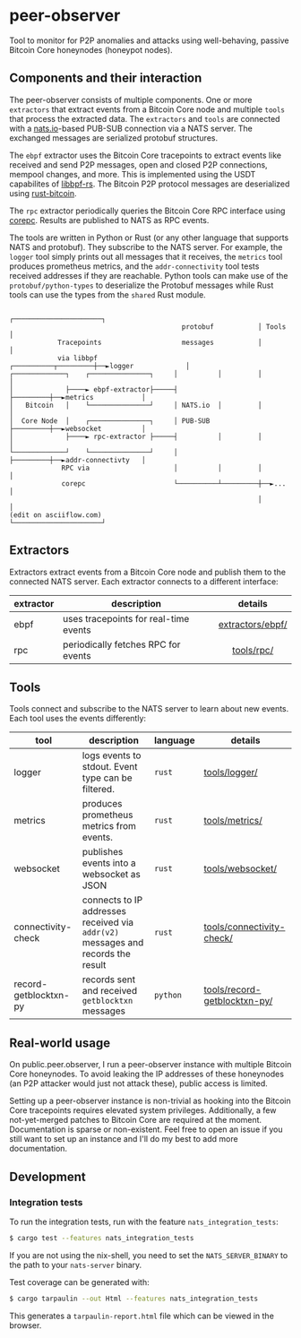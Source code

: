 # peer-observer

Tool to monitor for P2P anomalies and attacks using well-behaving, passive
Bitcoin Core honeynodes (honeypot nodes).

## Components and their interaction

The peer-observer consists of multiple components. One or more `extractors` that
extract events from a Bitcoin Core node and multiple `tools` that process the
extracted data. The `extractors` and `tools` are connected with a [nats.io]-based
PUB-SUB connection via a NATS server. The exchanged messages are serialized
protobuf structures.

The `ebpf` extractor uses the Bitcoin Core tracepoints to extract
events like received and send P2P messages, open and closed P2P connections, mempool
changes, and more. This is implemented using the USDT capabilites of [libbpf-rs].
The Bitcoin P2P protocol messages are deserialized using [rust-bitcoin].

The `rpc` extractor periodically queries the Bitcoin Core RPC interface using
[corepc]. Results are published to NATS as RPC events.

The tools are written in Python or Rust (or any other language that supports NATS
and protobuf). They subscribe to the NATS server. For example, the `logger` tool
simply prints out all messages that it receives, the `metrics` tool produces prometheus
metrics, and the `addr-connectivity` tool tests received addresses if they are reachable.
Python tools can make use of the `protobuf/python-types` to deserialize the Protobuf
messages while Rust tools can use the types from the `shared` Rust module.

```
                                                              ┌──────────────────────┐
                                           protobuf           │ Tools                │
            Tracepoints                    messages           │                      │
            via libbpf                   ┌──────────┬─────────┼──►logger             │
┌─────────────┐    ┌───────────────┐     │          │         │                      │
│             ├────► ebpf-extractor├─────┤          ├─────────┼──►metrics            │
│   Bitcoin   │    └───────────────┘     │ NATS.io  │         │                      │
│  Core Node  │    ┌───────────────┐     │ PUB-SUB  ├─────────┼──►websocket          │
│             ├────► rpc-extractor ├─────┤          │         │                      │
└─────────────┘    └───────────────┘     │          ├─────────┼──►addr-connectivty   │
             RPC via                     │          │         │                      │
             corepc                      └──────────┴─────────┼──►...                │
                                                              │                      │
(edit on asciiflow.com)                                       └──────────────────────┘
```

[nats.io]: https://nats.io
[libbpf-rs]: https://github.com/libbpf/libbpf-rs
[rust-bitcoin]: https://github.com/rust-bitcoin/rust-bitcoin
[corepc]: https://github.com/rust-bitcoin/corepc

## Extractors

Extractors extract events from a Bitcoin Core node and publish them to the connected
NATS server. Each extractor connects to a different interface:

| **extractor** | **description**                       |             **details**             |
|---------------|---------------------------------------|:-----------------------------------:|
| ebpf          | uses tracepoints for real-time events | [extractors/ebpf/](extractors/ebpf) |
| rpc           | periodically fetches RPC for events   | [tools/rpc/](extractors/rpc)        |

## Tools

Tools connect and subscribe to the NATS server to learn about new events. Each
tool uses the events differently:

| **tool**              | **description**                                                                  | **language** | **details**                             |
|-----------------------|----------------------------------------------------------------------------------|--------------|-----------------------------------------|
| logger                | logs events to stdout. Event type can be filtered.                               | `rust`       | [tools/logger/](tools/logger)           |
| metrics               | produces prometheus metrics from events.                                         | `rust`       | [tools/metrics/](tools/metrics)         |
| websocket             | publishes events into a websocket as JSON                                        | `rust`       | [tools/websocket/](tools/websocket)     |
| connectivity-check    | connects to IP addresses received via `addr(v2)` messages and records the result | `rust`       | [tools/connectivity-check/](tools/connectivity-check)    |
| record-getblocktxn-py | records sent and received `getblocktxn` messages                                 | `python`     | [tools/record-getblocktxn-py/](tools/record-getblocktxn-py) |

## Real-world usage

On public.peer.observer, I run a peer-observer instance with multiple
Bitcoin Core honeynodes. To avoid leaking the IP addresses of these honeynodes
(an P2P attacker would just not attack these), public access is limited.

Setting up a peer-observer instance is non-trivial as hooking into the Bitcoin
Core tracepoints requires elevated system privileges. Additionally, a few not-yet-merged
patches to Bitcoin Core are required at the moment. Documentation is sparse
or non-existent. Feel free to open an issue if you still want to set up an instance and
I'll do my best to add more documentation.


## Development

### Integration tests

To run the integration tests, run with the feature `nats_integration_tests`:

```bash
$ cargo test --features nats_integration_tests
```

If you are not using the nix-shell, you need to set the `NATS_SERVER_BINARY` to the path
to your `nats-server` binary.

Test coverage can be generated with:

```bash
$ cargo tarpaulin --out Html --features nats_integration_tests
```

This generates a `tarpaulin-report.html` file which can be viewed in the browser.